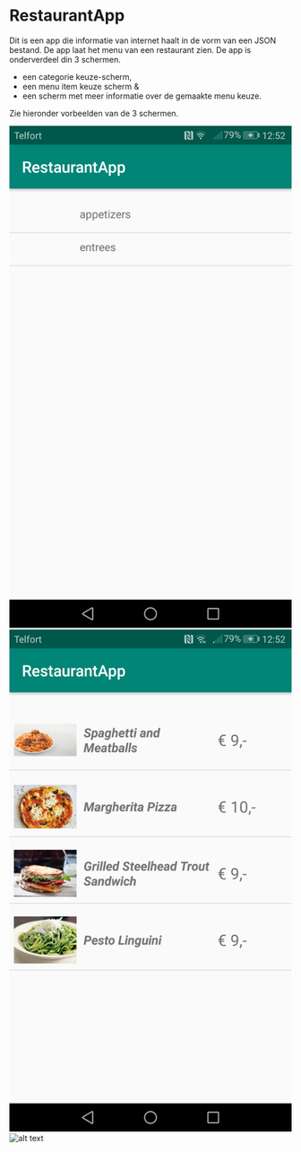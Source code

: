 # RestaurantApp

Dit is een app die informatie van internet haalt in de vorm van een JSON bestand. De app laat het menu van een restaurant zien. 
De app is onderverdeel din 3 schermen.  
- een categorie keuze-scherm,  
- een menu item keuze scherm &  
- een scherm met meer informatie over de gemaakte menu keuze.

Zie hieronder vorbeelden van de 3 schermen.

![alt text](https://github.com/Quint-Langeveld/RestaurantApp/blob/master/doc/Screenshot_20181211-125224.png)
![alt text](https://github.com/Quint-Langeveld/RestaurantApp/blob/master/doc/Screenshot_20181211-125230.png)
![alt text]()
